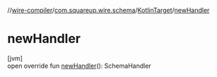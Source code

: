 //[wire-compiler](../../../index.md)/[com.squareup.wire.schema](../index.md)/[KotlinTarget](index.md)/[newHandler](new-handler.md)

# newHandler

[jvm]\
open override fun [newHandler](new-handler.md)(): SchemaHandler
